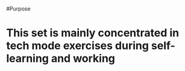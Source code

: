 #Purpose
# This set is mainly concentrated in tech mode exercises during self-learning and working

